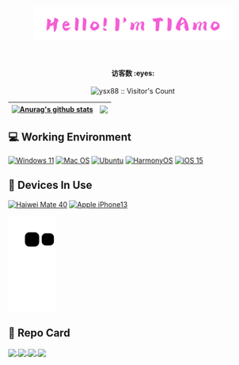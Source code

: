 <p align="center"><a href="https://anuraghazra.github.io"><img width="80%" alt="Hello, I'm TIAmo" src="./themes/TIAmo.png" /></a></p>
<br />
<h4 align="center">访客数 :eyes:</h4>

<p align="center"><img src="https://profile-counter.glitch.me/ysx88/count.svg" alt="ysx88 :: Visitor's Count" /></p>

| <a href="https://github.com/ysx88/ysx88"><img align="center" src="https://github-readme-stats.vercel.app/api?username=ysx88&show_icons=true&include_all_commits=true&theme=gruvbox_light&hide_border=true" alt="Anurag's github stats" /></a> | <a href="https://github.com/ysx88/ysx88"><img align="center" src="https://github-readme-stats.vercel.app/api/top-langs/?username=ysx88&layout=compact&theme=moltack&hide_border=true" /></a> |
| ------------- | ------------- |

## 💻 Working Environment
[![Windows 11](https://img.shields.io/badge/Windows%2011-00adef?style=flat-square&logo=windows&logoColor=ffffff)](https://www.microsoft.com/zh-cn/windows/windows-11)
[![Mac OS](https://img.shields.io/badge/MacOS%20Monterey-a15522?style=flat-square&logo=MacOS&Color=ffffff)](https://support.apple.com/zh-cn/macos/)
[![Ubuntu](https://img.shields.io/badge/Ubuntu%2022%2e04-dd4814?style=flat-square&logo=ubuntu&logoColor=ffffff)](https://cn.ubuntu.com/download/desktop)
[![HarmonyOS](https://img.shields.io/badge/HarmonyOS-f12354?style=flat-square&logo=harmonyos&logoColor=ffffff)](https://www.harmonyos.com/)
[![iOS 15](https://img.shields.io/badge/iOS%2015-b54bbf?style=flat-square&logo=ios&logoColor=ffffff)](https://www.apple.com/ios/ios-15/)

## 📱 Devices In Use
[![Haiwei Mate 40](https://img.shields.io/badge/Haiwei%20Mate%2040-fd5355?style=flat-square&logo=huawei&logoColor=ffffff)](https://consumer.huawei.com/cn/phones/mate40-pro/)
[![Apple iPhone13](https://img.shields.io/badge/Apple%20iPhone%2013-adse58?style=flat-square&logo=apple&logoColor=ffffff)](https://www.apple.com.cn/iphone-13/)

![](https://raw.githubusercontent.com/DHDAXCW/DHDAXCW/output/github-snake.svg)

## :sparkling_heart: Repo Card

<a href="https://github.com/ysx88/OpenWrt">
  <img align="center" src="https://github-readme-stats.vercel.app/api/pin/?username=ysx88&repo=OpenWrt&theme=buefy" />
</a>
<a href="https://github.com/ysx88/NanoPi-R2S">
  <img align="center" src="https://github-readme-stats.vercel.app/api/pin/?username=ysx88&repo=NanoPi-R2S&theme=transparent" />
</a>
<a href="https://github.com/ysx88/x86-64">
  <img align="center" src="https://github-readme-stats.vercel.app/api/pin/?username=ysx88&repo=x86-64&theme=flag-india" />
</a>
<a href="https://github.com/ysx88/Phicomm-N1">
  <img align="center" src="https://github-readme-stats.vercel.app/api/pin/?username=ysx88&repo=Phicomm-N1&theme=vue" />
</a>
